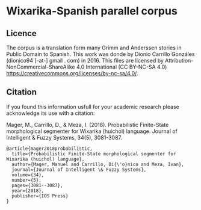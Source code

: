 # Wixarika-Spanish parallel corpus

## Licence

The corpus is a translation form many Grimm and Anderssen stories in Public Domain to Spanish. This work was donde by Dionio Carrillo Gonzáles (dionico94 [-at-] gmail . com) in 2016. This files are licensed by Attribution-NonCommercial-ShareAlike 4.0 International (CC BY-NC-SA 4.0) https://creativecommons.org/licenses/by-nc-sa/4.0/.

## Citation

If you found this information usfull for your academic research please acknowledge its use with a citation:

Mager, M., Carrillo, D., & Meza, I. (2018). Probabilistic Finite-State morphological segmenter for Wixarika (huichol) language. Journal of Intelligent & Fuzzy Systems, 34(5), 3081-3087.

```
@article{mager2018probabilistic,
  title={Probabilistic Finite-State morphological segmenter for Wixarika (huichol) language},
  author={Mager, Manuel and Carrillo, Di{\'o}nico and Meza, Ivan},
  journal={Journal of Intelligent \& Fuzzy Systems},
  volume={34},
  number={5},
  pages={3081--3087},
  year={2018},
  publisher={IOS Press}
}
```


